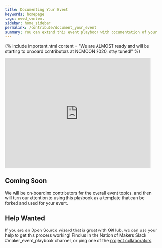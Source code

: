 ```yaml
---
title: Documenting Your Event
keywords: homepage
tags: need_content
sidebar: home_sidebar
permalink: /contribute/document_your_event
summary: You can extend this event playbook with documentation of your event practices, and use as your own local playbook.
---
```


{% include important.html content = "We are ALMOST ready and will be starting to onboard contributors at NOMCON 2020, stay tuned!" %}

<iframe src="https://giphy.com/embed/3o72FkiKGMGauydfyg" width="480" height="363" frameBorder="0" class="giphy-embed" allowFullScreen></iframe>

## Coming Soon
We will be on-boarding contributors for the overall event topics, and then will turn our attention to using this playbook as a template that can be forked and used for your event.

## Help Wanted
If you are an Open Source wizard that is great with GitHub, we can use your help to get this process working! Find us in the Nation of Makers Slack #maker_event_playbook channel, or ping one of the [project collaborators](collaborators.html).
